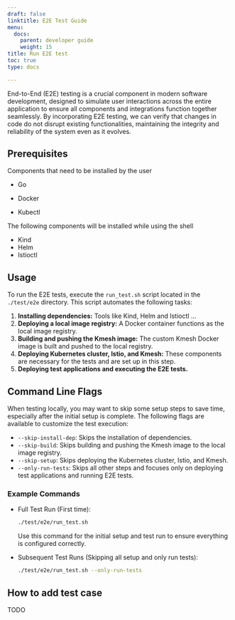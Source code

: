 ```yaml
---
draft: false
linktitle: E2E Test Guide
menu:
  docs:
    parent: developer guide
    weight: 15
title: Run E2E test
toc: true
type: docs

---
```

End-to-End (E2E) testing is a crucial component in modern software development, designed to simulate user interactions across the entire application to ensure all components and integrations function together seamlessly. By incorporating E2E testing, we can verify that changes in code do not disrupt existing functionalities, maintaining the integrity and reliability of the system even as it evolves. 

## Prerequisites

Components that need to be installed by the user

- Go

- Docker
- Kubectl

The following components will be installed while using the shell

- Kind
- Helm
- Istioctl

## Usage

To run the E2E tests, execute the `run_test.sh` script located in the `./test/e2e` directory. This script automates the following tasks:

1. **Installing dependencies:** Tools like Kind, Helm and Istioctl ...
2. **Deploying a local image registry:** A Docker container functions as the local image registry.
3. **Building and pushing the Kmesh image:** The custom Kmesh Docker image is built and pushed to the local registry.
4. **Deploying Kubernetes cluster, Istio, and Kmesh:** These components are necessary for the tests and are set up in this step.
5. **Deploying test applications and executing the E2E tests.**

## Command Line Flags

When testing locally, you may want to skip some setup steps to save time, especially after the initial setup is complete. The following flags are available to customize the test execution:

- `--skip-install-dep`: Skips the installation of dependencies.
- `--skip-build`: Skips building and pushing the Kmesh image to the local image registry.
- `--skip-setup`: Skips deploying the Kubernetes cluster, Istio, and Kmesh.
- `--only-run-tests`: Skips all other steps and focuses only on deploying test applications and running E2E tests.

### Example Commands

- Full Test Run (First time):

  ```bash
  ./test/e2e/run_test.sh
  ```

  Use this command for the initial setup and test run to ensure everything is configured correctly.

- Subsequent Test Runs (Skipping all setup and only run tests):

  ```bash
  ./test/e2e/run_test.sh --only-run-tests
  ```

## How to add test case

TODO
